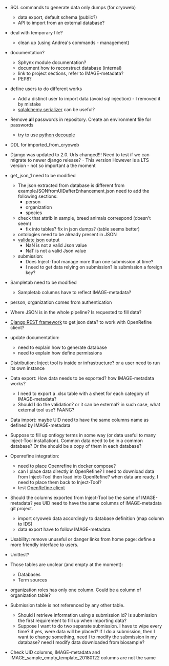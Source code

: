 
* SQL commands to generate data only dumps (for cryoweb)
  - data export, default schema (public?)
  - API to import from an external database?

* deal with temporary file?
  - clean up (using Andrea's commands - management)

* documentation?
  - Sphynx module documentation?
  - document how to reconstruct database (internal)
  - link to project sections, refer to IMAGE-metadata?
  - PEP8?

* define users to do different works
  - Add a distinct user to import data (avoid sql  injection) - I removed it by mistake
  - [sqlalchemy serializer](https://stackoverflow.com/questions/2786664/how-to-create-and-restore-a-backup-from-sqlalchemy)
    can be useful?

* Remove **all** passwords in repository. Create an environment file for passwords
  - try to use [python decouple](https://simpleisbetterthancomplex.com/2015/11/26/package-of-the-week-python-decouple.html)

* DDL for imported_from_cryoweb

* Django was updated to 2.0. Urls changed!!! Need to test if we can migrate to newer
  django release? - This version However is a LTS version - not so important a the moment

* get_json_1 need to be modified
  - The json extracted from database is different from exampleJSONfromUIDafterEnhancement.json
    need to add the following sections:
    * person
    * organization
    * species
  - check that attrib in sample, breed animals correspond (doesn't seem)
    * fix into tables? fix in json dumps? (table seems better)
  - ontologies need to be already present in JSON
  - [validate json](https://jsonlint.com/) output
    * NaN is not a valid Json value
    * NaT is not a valid Json value
  - submission:
    * Does Inject-Tool manage more than one submission at time?
    * I need to get data relying on submission? is submission a foreign key?

* Sampletab need to be modified
  - Sampletab columns have to reflect IMAGE-metadata?

* person, organization comes from authentication

* Where JSON is in the whole pipeline? Is requested to fill data?

* [Django REST framework](http://www.django-rest-framework.org/) to get json data?
  to work with OpenRefine client?

* update documentation:
  - need to explain how to generate database
  - need to explain how define permissions

* Distribution: Inject tool is inside or infrastructure? or a user need to run its
  own instance

* Data export: How data needs to be exported? how IMAGE-metadata works?
  - I need to export a .xlsx table with a sheet for each category of IMAGE-metadata?
  - Should I do the validation? or it can be external? in such case, what external tool
    use? FAANG?

* Data import: maybe UID need to have the same columns name as defined by IMAGE-metadata

* Suppose to fill up ontlogy terms in some way (or data useful to many Inject-Tool
  installation). Common data need to be in a common database? Or the should be a copy
  of them in each database?

* Openrefine integration:
  - need to place Openrefine in docker compose?
  - can I place data directly in OpenRefine? I need to download data from Inject-Tool
    then load into OpenRefine? when data are ready, I need to place them back to Inject-Tool?
  - test [OpenRefine client](https://github.com/OpenRefine/refine-client-py)

* Should the columns exported from Inject-Tool be the same of IMAGE-metadata? yes
  UID need to have the same columns of IMAGE-metadata git project.
  - import cryoweb data accordingly to database definition (map column to IDS)
  - data export have to follow IMAGE-metadata.

* Usability: remove unuseful or danger links from home page: define a more friendly
  interface to users.

* Unittest?

* Those tables are unclear (and empty at the moment):
  - Databases
  - Term sources

* organization roles has only one column. Could be a column of organization table?

* Submission table is not referenced by any other table.
  - Should I retrieve information using a submission id? Is submission the first
    requirement to fill up when importing data?
  - Suppose I want to do two separate submission. I have to wipe every time? if
    yes, were data will be placed? If I do a submission, then I want to change something,
    need I to modify the submission in my database? need I modify data downloaded
    from biosample?

* Check UID columns, IMAGE-metadata and IMAGE_sample_empty_template_20180122 columns
  are not the same
